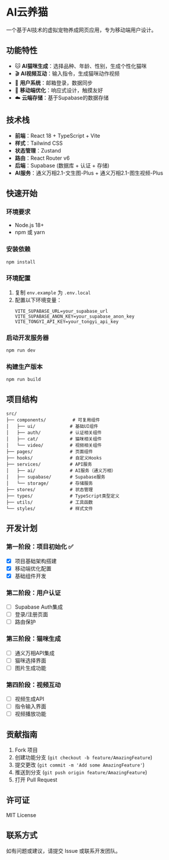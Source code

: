 # AI云养猫

一个基于AI技术的虚拟宠物养成网页应用，专为移动端用户设计。

## 功能特性

- 🐱 **AI猫咪生成**：选择品种、年龄、性别，生成个性化猫咪
- 🎬 **AI视频互动**：输入指令，生成猫咪动作视频
- 👤 **用户系统**：邮箱登录，数据同步
- 📱 **移动端优化**：响应式设计，触摸友好
- ☁️ **云端存储**：基于Supabase的数据存储

## 技术栈

- **前端**：React 18 + TypeScript + Vite
- **样式**：Tailwind CSS
- **状态管理**：Zustand
- **路由**：React Router v6
- **后端**：Supabase (数据库 + 认证 + 存储)
- **AI服务**：通义万相2.1-文生图-Plus + 通义万相2.1-图生视频-Plus

## 快速开始

### 环境要求
- Node.js 18+
- npm 或 yarn

### 安装依赖
```bash
npm install
```

### 环境配置
1. 复制 `env.example` 为 `.env.local`
2. 配置以下环境变量：
   ```
   VITE_SUPABASE_URL=your_supabase_url
   VITE_SUPABASE_ANON_KEY=your_supabase_anon_key
   VITE_TONGYI_API_KEY=your_tongyi_api_key
   ```

### 启动开发服务器
```bash
npm run dev
```

### 构建生产版本
```bash
npm run build
```

## 项目结构

```
src/
├── components/          # 可复用组件
│   ├── ui/             # 基础UI组件
│   ├── auth/           # 认证相关组件
│   ├── cat/            # 猫咪相关组件
│   └── video/          # 视频相关组件
├── pages/              # 页面组件
├── hooks/              # 自定义Hooks
├── services/           # API服务
│   ├── ai/             # AI服务（通义万相）
│   ├── supabase/       # Supabase服务
│   └── storage/        # 存储服务
├── stores/             # 状态管理
├── types/              # TypeScript类型定义
├── utils/              # 工具函数
└── styles/             # 样式文件
```

## 开发计划

### 第一阶段：项目初始化 ✅
- [x] 项目基础架构搭建
- [x] 移动端优化配置
- [x] 基础组件开发

### 第二阶段：用户认证
- [ ] Supabase Auth集成
- [ ] 登录/注册页面
- [ ] 路由保护

### 第三阶段：猫咪生成
- [ ] 通义万相API集成
- [ ] 猫咪选择界面
- [ ] 图片生成功能

### 第四阶段：视频互动
- [ ] 视频生成API
- [ ] 指令输入界面
- [ ] 视频播放功能

## 贡献指南

1. Fork 项目
2. 创建功能分支 (`git checkout -b feature/AmazingFeature`)
3. 提交更改 (`git commit -m 'Add some AmazingFeature'`)
4. 推送到分支 (`git push origin feature/AmazingFeature`)
5. 打开 Pull Request

## 许可证

MIT License

## 联系方式

如有问题或建议，请提交 Issue 或联系开发团队。
